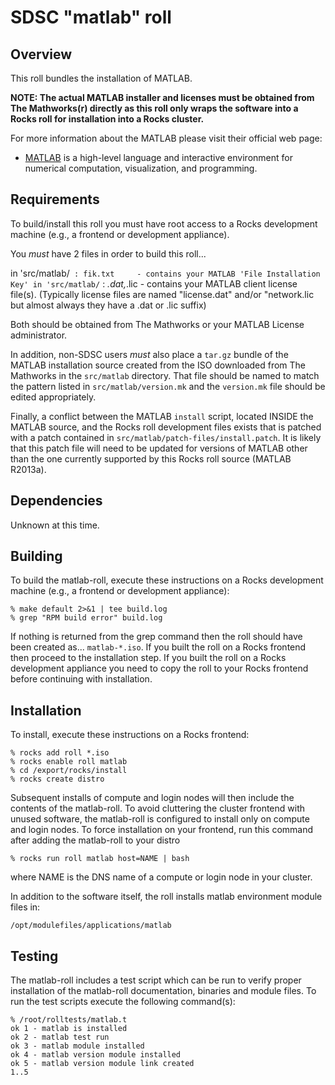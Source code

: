 # SDSC "matlab" roll

## Overview

This roll bundles the installation of MATLAB.

**NOTE: The actual MATLAB installer and licenses must be obtained from The
Mathworks(r) directly as this roll only wraps the software into a Rocks roll for
installation into a Rocks cluster.**

For more information about the MATLAB please visit their official web page:

- <a href="https://www.mathworks.com/products/matlab/"
target="_blank">MATLAB</a> is a high-level language and interactive environment
for numerical computation, visualization, and programming.


## Requirements

To build/install this roll you must have root access to a Rocks development
machine (e.g., a frontend or development appliance).

You *must* have 2 files in order to build this roll...

in 'src/matlab/` :
    fik.txt     - contains your MATLAB 'File Installation Key'
in 'src/matlab/` :
    *.dat,*.lic - contains your MATLAB client license file(s). (Typically license files are named "license.dat" and/or "network.lic but almost always they have a .dat or .lic suffix)

Both should be obtained from The Mathworks or your MATLAB License administrator.

In addition, non-SDSC users *must* also place a `tar.gz` bundle of the MATLAB
installation source created from the ISO downloaded from The Mathworks in the
`src/matlab` directory. That file should be named to match the pattern listed
in `src/matlab/version.mk` and the `version.mk` file should be edited appropriately.

Finally, a conflict between the MATLAB `install` script, located INSIDE the
MATLAB source, and the Rocks roll development files exists that is patched with
a patch contained in `src/matlab/patch-files/install.patch`. It is likely that
this patch file will need to be updated for versions of MATLAB other than the
one currently supported by this Rocks roll source (MATLAB R2013a).


## Dependencies

Unknown at this time.


## Building

To build the matlab-roll, execute these instructions on a Rocks development
machine (e.g., a frontend or development appliance):

```shell
% make default 2>&1 | tee build.log
% grep "RPM build error" build.log
```

If nothing is returned from the grep command then the roll should have been
created as... `matlab-*.iso`. If you built the roll on a Rocks frontend then
proceed to the installation step. If you built the roll on a Rocks development
appliance you need to copy the roll to your Rocks frontend before continuing
with installation.


## Installation

To install, execute these instructions on a Rocks frontend:

```shell
% rocks add roll *.iso
% rocks enable roll matlab
% cd /export/rocks/install
% rocks create distro
```

Subsequent installs of compute and login nodes will then include the contents
of the matlab-roll.  To avoid cluttering the cluster frontend with unused
software, the matlab-roll is configured to install only on compute and
login nodes. To force installation on your frontend, run this command after
adding the matlab-roll to your distro

```shell
% rocks run roll matlab host=NAME | bash
```

where NAME is the DNS name of a compute or login node in your cluster.

In addition to the software itself, the roll installs matlab environment
module files in:

```shell
/opt/modulefiles/applications/matlab
```


## Testing

The matlab-roll includes a test script which can be run to verify proper
installation of the matlab-roll documentation, binaries and module files. To
run the test scripts execute the following command(s):

```shell
% /root/rolltests/matlab.t 
ok 1 - matlab is installed
ok 2 - matlab test run
ok 3 - matlab module installed
ok 4 - matlab version module installed
ok 5 - matlab version module link created
1..5
```
